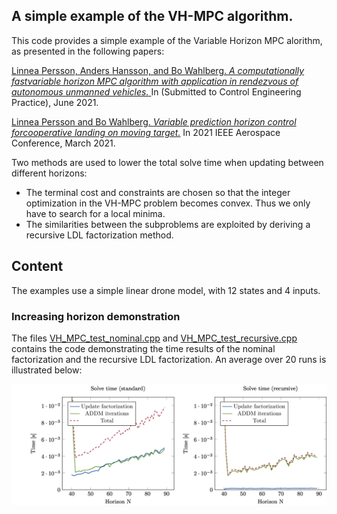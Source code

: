 ## A simple example of the VH-MPC algorithm. 
This code provides a simple example of the Variable Horizon MPC alorithm, as presented in the following papers: 

[Linnea Persson, Anders Hansson, and Bo Wahlberg. _A computationally fastvariable horizon MPC algorithm with application in rendezvous of autonomous unmanned vehicles._ ]()
  In (Submitted to Control Engineering Practice), June 2021.
  
[Linnea Persson and Bo Wahlberg. _Variable prediction horizon control forcooperative landing on moving target._](https://ieeexplore.ieee.org/document/9438459)
   In 2021 IEEE Aerospace Conference, March 2021.
   
Two methods are used to lower the total solve time when updating between different horizons: 
* The terminal cost and constraints are chosen so that the integer optimization in the VH-MPC problem becomes convex. Thus we only have to search for a local minima. 
* The similarities between the subproblems are exploited by deriving a recursive LDL factorization method. 


## Content
The examples use a simple linear drone model, with 12 states and 4 inputs. 
### Increasing horizon demonstration
The files [VH_MPC_test_nominal.cpp](../blob/master/VH_MPC_test_nominal.cpp) and [VH_MPC_test_recursive.cpp](../blob/master/VH_MPC_test_recursive.cpp) 
contains the code demonstrating the time results of the nominal factorization and the recursive LDL factorization. 
An average over 20 runs is illustrated below: 

![Standard method](https://github.com/laperss/vh-mpc-example/blob/master/figures/compare.jpg)
